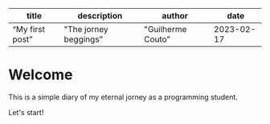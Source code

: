 | title | description | author | date |
| --- | --- | --- | --- |
| “My first post” | "The jorney beggings” | "Guilherme Couto” | 2023-02-17 |

# Welcome

This is a simple diary of my eternal jorney as a programming student.

Let's start!
